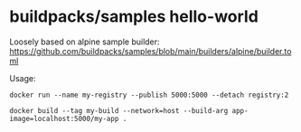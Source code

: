 # buildpacks/samples hello-world
Loosely based on alpine sample builder: https://github.com/buildpacks/samples/blob/main/builders/alpine/builder.toml

Usage:
```
docker run --name my-registry --publish 5000:5000 --detach registry:2

docker build --tag my-build --network=host --build-arg app-image=localhost:5000/my-app .
```
